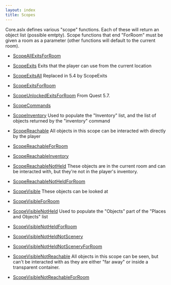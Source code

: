 ```yaml
---
layout: index
title: Scopes
---
```


Core.aslx defines various "scope" functions. Each of these will return an object list (possible emtpty). Scope functions that end "ForRoom" must be given a room as a parameter (other functions will default to the current room).

* [ScopeAllExitsForRoom](functions/corelibrary/scopeallexitsforroom.html)
* [ScopeExits](functions/corelibrary/scopeexits.html)
Exits that the player can use from the current location
* [ScopeExitsAll](functions/corelibrary/scopeexitsall.html)
Replaced in 5.4 by ScopeExits
* [ScopeExitsForRoom](functions/corelibrary/scopeexitsforroom.html)
* [ScopeUnlockedExitsForRoom](functions/corelibrary/scopeunlockedexitsforroom.html)
From Quest 5.7.

* [ScopeCommands](functions/corelibrary/scopecommands.html)

* [ScopeInventory](functions/corelibrary/scopeinventory.html)
Used to populate the "Inventory" list, and the list of objects returned by the "inventory" command
* [ScopeReachable](functions/corelibrary/scopereachable.html)
All objects in this scope can be interacted with directly by the player
* [ScopeReachableForRoom](functions/corelibrary/scopereachableforroom.html)
* [ScopeReachableInventory](functions/corelibrary/scopereachableinventory.html)
* [ScopeReachableNotHeld](functions/corelibrary/scopereachablenotheld.html)
These objects are in the current room and can be interacted with, but they're not in the player's inventory.
* [ScopeReachableNotHeldForRoom](functions/corelibrary/scopereachablenotheldforroom.html)
* [ScopeVisible](functions/corelibrary/scopevisible.html)
These objects can be looked at
* [ScopeVisibleForRoom](functions/corelibrary/scopevisibleforroom.html)
* [ScopeVisibleNotHeld](functions/corelibrary/scopevisiblenotheld.html)
Used to populate the "Objects" part of the "Places and Objects" list
* [ScopeVisibleNotHeldForRoom](functions/corelibrary/scopevisiblenotheldforroom.html)
* [ScopeVisibleNotHeldNotScenery](functions/corelibrary/scopevisiblenotheldnotscenery.html)
* [ScopeVisibleNotHeldNotSceneryForRoom](functions/corelibrary/scopevisiblenotheldnotsceneryforroom.html)
* [ScopeVisibleNotReachable](functions/corelibrary/scopevisiblenotreachable.html)
All objects in this scope can be seen, but can't be interacted with as they are either "far away" or inside a transparent container.
* [ScopeVisibleNotReachableForRoom](functions/corelibrary/scopevisiblenotreachableforroom.html)